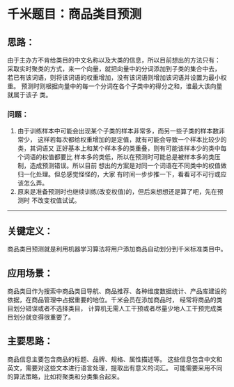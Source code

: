 # 千米题目：商品类目预测
## 思路：
由于主办方不肯给类目的中文名称以及大类的信息，所以目前想出的方法只有：
采取实时聚类的方式，来一个向量，就把向量中的分词添加到子类的集合中去，
若已有该词语，则将该词语的权重增加，没有该词语则增加该词语并设置为最小权重。
预测时则根据向量中的每一个分词在各个子类中的得分之和，谁最大该向量就属于该子
类。
### 问题：
1. 由于训练样本中可能会出现某个子类的样本非常多，而另一些子类的样本数非常少，
这样若每次都给权重增加的是定值，就有可能会导致一个样本比较少的类，其词语又
正好基本上和某个样本多的类重叠，则有可能该样本少的类中每个词语的权值都要比
样本多的类低，所以在预测时可能总是被样本多的类压制，造成预测错误。所以目前
想出的方案是对同一个词语在不同类中的权值做归一化处理。但总感觉怪怪的，大家
有时间一步步推一下，看看可不可行或应该怎么弄。
2. 原来是准备预测时也继续训练(改变权值)的，但后来想想还是算了吧，先在预测时
不改变权值试试。

------------------------

## 关键定义：
  商品类目预测就是利用机器学习算法将用户添加商品自动划分到千米标准类目中。

## 应用场景：
  商品类目作为搜索中商品类目导航、商品推荐、各种维度数据统计、产品库建设的
  依据，在商品管理中占据重要的地位。千米会员在添加商品时，
  经常将商品的类目划分错误或者不选择类目，
  计算机无需人工干预或者尽量少地人工干预完成类目划分就变得很重要了。

## 主要思路：
  商品信息主要包含商品的标题、品牌、规格、属性描述等。
  这些信息包含中文和英文，需要对这些文本进行语言处理，提取出有意义的词汇。
  可能需要采用不同的算法策略，比如将聚类和分类集合起来。
